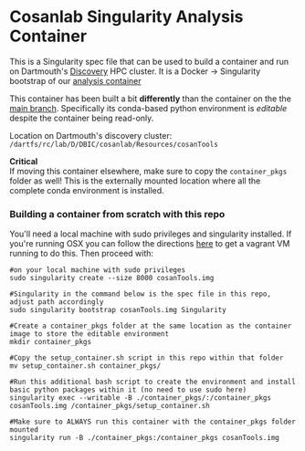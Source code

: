 # Cosanlab Singularity Analysis Container

This is a Singularity spec file that can be used to build a container and run on Dartmouth's [Discovery](http://techdoc.dartmouth.edu/discovery/) HPC cluster. It is a Docker -> Singularity bootstrap of our [analysis container](https://github.com/cosanlab/cosanToolsDocker)

This container has been built a bit **differently** than the container on the the [main branch](https://github.com/cosanlab/cosanToolsSingularity/tree/master). Specifically its conda-based python environment is *editable* despite the container being read-only.

Location on Dartmouth's discovery cluster: `/dartfs/rc/lab/D/DBIC/cosanlab/Resources/cosanTools`

**Critical**  
If moving this container elsewhere, make sure to copy the `container_pkgs` folder as well! This is the externally mounted location where all the complete conda environment is installed.

### Building a container from scratch with this repo
You'll need a local machine with sudo privileges and singularity installed. If you're running OSX you can follow the directions [here](http://singularity.lbl.gov/install-mac) to get a vagrant VM running to do this. Then proceed with:  

```
#on your local machine with sudo privileges
sudo singularity create --size 8000 cosanTools.img

#Singularity in the command below is the spec file in this repo, adjust path accordingly
sudo singularity bootstrap cosanTools.img Singularity

#Create a container_pkgs folder at the same location as the container image to store the editable environment
mkdir container_pkgs

#Copy the setup_container.sh script in this repo within that folder
mv setup_container.sh container_pkgs/

#Run this additional bash script to create the environment and install basic python packages within it (no need to use sudo here)
singularity exec --writable -B ./container_pkgs/:/container_pkgs cosanTools.img /container_pkgs/setup_container.sh

#Make sure to ALWAYS run this container with the container_pkgs folder mounted
singularity run -B ./container_pkgs:/container_pkgs cosanTools.img
```
